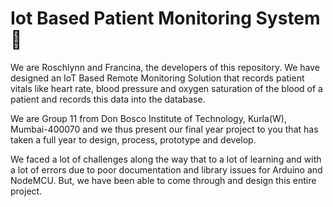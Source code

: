 # Iot Based Patient Monitoring System 🏥

We are Roschlynn and Francina, the developers of this repository. We have designed an IoT Based Remote Monitoring Solution that records patient vitals like heart rate, blood pressure and oxygen saturation of the blood of a patient and records this data into the database.

We are Group 11 from Don Bosco Institute of Technology, Kurla(W), Mumbai-400070 and we thus present our final year project to you that has taken a full year to design, process, prototype and develop.

We faced a lot of challenges along the way that to a lot of learning and with a lot of errors due to poor documentation and library issues for Arduino and NodeMCU. But, we have been able to come through and design this entire project.
